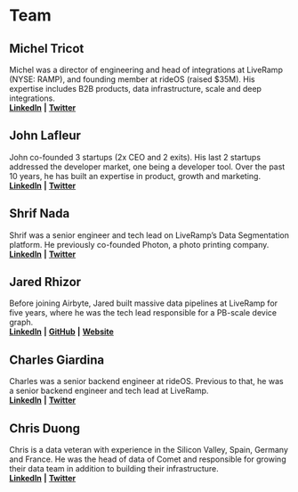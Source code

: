 # Team

## **Michel Tricot**

Michel was a director of engineering and head of integrations at LiveRamp \(NYSE: RAMP\), and founding member at rideOS \(raised $35M\). His expertise includes B2B products, data infrastructure, scale and deep integrations.  
[**LinkedIn**](https://www.linkedin.com/in/micheltricot/) **\|** [**Twitter**](https://twitter.com/MichelTricot)

## **John Lafleur**

John co-founded 3 startups \(2x CEO and 2 exits\). His last 2 startups addressed the developer market, one being a developer tool. Over the past 10 years, he has built an expertise in product, growth and marketing.  
[**LinkedIn**](https://www.linkedin.com/in/jeanhenrilafleur/) **\|** [**Twitter**](https://twitter.com/JeanLafleur)

## **Shrif Nada**

Shrif was a senior engineer and tech lead on LiveRamp’s Data Segmentation platform. He previously co-founded Photon, a photo printing company.  
[**LinkedIn**](https://www.linkedin.com/in/shrif/) **\|** [**Twitter**](https://twitter.com/sheriffnothing)

## **Jared Rhizor**

Before joining Airbyte, Jared built massive data pipelines at LiveRamp for five years, where he was the tech lead responsible for a PB-scale device graph.  
[**LinkedIn**](https://www.linkedin.com/in/jrhizor/) **\|** [**GitHub**](https://github.com/jrhizor) **\|** [**Website**](https://jrhizor.dev)

## **Charles Giardina**

Charles was a senior backend engineer at rideOS. Previous to that, he was a senior backend engineer and tech lead at LiveRamp.  
[**LinkedIn**](https://www.linkedin.com/in/cgardens/) **\|** [**Twitter**](https://twitter.com/charlesgardens)

## **Chris Duong**

Chris is a data veteran with experience in the Silicon Valley, Spain, Germany and France. He was the head of data of Comet and responsible for growing their data team in addition to building their infrastructure.   
[**LinkedIn**](https://www.linkedin.com/in/christopheduong/) **\|** [**Twitter**](https://twitter.com/ChristopheDuong)


